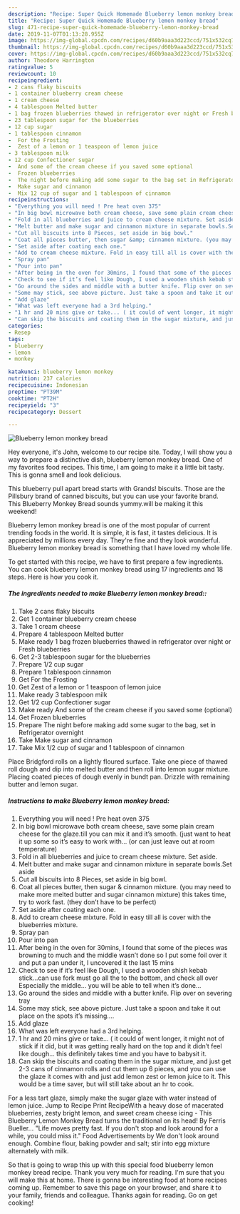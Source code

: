 ```yaml
---
description: "Recipe: Super Quick Homemade Blueberry lemon monkey bread"
title: "Recipe: Super Quick Homemade Blueberry lemon monkey bread"
slug: 471-recipe-super-quick-homemade-blueberry-lemon-monkey-bread
date: 2019-11-07T01:13:28.955Z
image: https://img-global.cpcdn.com/recipes/d60b9aaa3d223ccd/751x532cq70/blueberry-lemon-monkey-bread-recipe-main-photo.jpg
thumbnail: https://img-global.cpcdn.com/recipes/d60b9aaa3d223ccd/751x532cq70/blueberry-lemon-monkey-bread-recipe-main-photo.jpg
cover: https://img-global.cpcdn.com/recipes/d60b9aaa3d223ccd/751x532cq70/blueberry-lemon-monkey-bread-recipe-main-photo.jpg
author: Theodore Harrington
ratingvalue: 5
reviewcount: 10
recipeingredient:
- 2 cans flaky biscuits
- 1 container blueberry cream cheese
- 1 cream cheese
- 4 tablespoon Melted butter
- 1 bag frozen blueberries thawed in refrigerator over night or Fresh blueberries
- 23 tablespoon sugar for the blueberries
- 12 cup sugar
- 1 tablespoon cinnamon
-  For the Frosting
-  Zest of a lemon or 1 teaspoon of lemon juice
- 3 tablespoon milk
- 12 cup Confectioner sugar
-  And some of the cream cheese if you saved some optional
-  Frozen blueberries
-  The night before making add some sugar to the bag set in Refrigerator overnight
-  Make sugar and cinnamon
-  Mix 12 cup of sugar and 1 tablespoon of cinnamon
recipeinstructions:
- "Everything you will need ! Pre heat oven 375"
- "In big bowl microwave both cream cheese, save some plain cream cheese for the glaze.till you can mix it and it’s smooth. (just want to heat it up some so it’s easy to work with... (or can just leave out at room temperature)"
- "Fold in all blueberries and juice to cream cheese mixture. Set aside."
- "Melt butter and make sugar and cinnamon mixture in separate bowls.Set aside"
- "Cut all biscuits into 8 Pieces, set aside in big bowl."
- "Coat all pieces butter, then sugar &amp; cinnamon mixture. (you may need to make more melted butter and sugar cinnamon mixture) this takes time, try to work fast. (they don’t have to be perfect)"
- "Set aside after coating each one."
- "Add to cream cheese mixture. Fold in easy till all is cover with the blueberries mixture."
- "Spray pan"
- "Pour into pan"
- "After being in the oven for 30mins, I found that some of the pieces was browning to much and the middle wasn’t done so I put some foil over it and put a pan under it, I uncovered it the last 15 mins"
- "Check to see if it’s feel like Dough, I used a wooden shish kebab stick...can use fork must go all the to the bottom, and check all over Especially the middle... you will be able to tell when it’s done..."
- "Go around the sides and middle with a butter knife. Flip over on severing tray"
- "Some may stick, see above picture. Just take a spoon and take it out place on the spots it’s missing...."
- "Add glaze"
- "What was left everyone had a 3rd helping."
- "1 hr and 20 mins give or take... ( it could of went longer, it might not of stick if it did, but it was getting really hard on the top and it didn’t feel like dough... this definitely takes time and you have to babysit it."
- "Can skip the biscuits and coating them in the sugar mixture, and just get 2-3 cans of cinnamon rolls and cut them up 6 pieces, and you can use the glaze it comes with and just add lemon zest or lemon juice to it. This would be a time saver, but will still take about an hr to cook."
categories:
- Resep
tags:
- blueberry
- lemon
- monkey

katakunci: blueberry lemon monkey
nutrition: 237 calories
recipecuisine: Indonesian
preptime: "PT39M"
cooktime: "PT2H"
recipeyield: "3"
recipecategory: Dessert

---
```



![Blueberry lemon monkey bread](https://img-global.cpcdn.com/recipes/d60b9aaa3d223ccd/751x532cq70/blueberry-lemon-monkey-bread-recipe-main-photo.jpg)

Hey everyone, it's John, welcome to our recipe site. Today, I will show you a way to prepare a distinctive dish, blueberry lemon monkey bread. One of my favorites food recipes. This time, I am going to make it a little bit tasty. This is gonna smell and look delicious.

This blueberry pull apart bread starts with Grands! biscuits. Those are the Pillsbury brand of canned biscuits, but you can use your favorite brand. This Blueberry Monkey Bread sounds yummy.will be making it this weekend!

Blueberry lemon monkey bread is one of the most popular of current trending foods in the world. It is simple, it is fast, it tastes delicious. It is appreciated by millions every day. They're fine and they look wonderful. Blueberry lemon monkey bread is something that I have loved my whole life.


To get started with this recipe, we have to first prepare a few ingredients. You can cook blueberry lemon monkey bread using 17 ingredients and 18 steps. Here is how you cook it.

##### The ingredients needed to make Blueberry lemon monkey bread::

1. Take 2 cans flaky biscuits
1. Get 1 container blueberry cream cheese
1. Take 1 cream cheese
1. Prepare 4 tablespoon Melted butter
1. Make ready 1 bag frozen blueberries thawed in refrigerator over night or Fresh blueberries
1. Get 2-3 tablespoon sugar for the blueberries
1. Prepare 1/2 cup sugar
1. Prepare 1 tablespoon cinnamon
1. Get  For the Frosting
1. Get  Zest of a lemon or 1 teaspoon of lemon juice
1. Make ready 3 tablespoon milk
1. Get 1/2 cup Confectioner sugar
1. Make ready  And some of the cream cheese if you saved some (optional)
1. Get  Frozen blueberries
1. Prepare  The night before making add some sugar to the bag, set in Refrigerator overnight
1. Take  Make sugar and cinnamon
1. Take  Mix 1/2 cup of sugar and 1 tablespoon of cinnamon


Place Bridgford rolls on a lightly floured surface. Take one piece of thawed roll dough and dip into melted butter and then roll into lemon sugar mixture. Placing coated pieces of dough evenly in bundt pan. Drizzle with remaining butter and lemon sugar. 

##### Instructions to make Blueberry lemon monkey bread:

1. Everything you will need ! Pre heat oven 375
1. In big bowl microwave both cream cheese, save some plain cream cheese for the glaze.till you can mix it and it’s smooth. (just want to heat it up some so it’s easy to work with... (or can just leave out at room temperature)
1. Fold in all blueberries and juice to cream cheese mixture. Set aside.
1. Melt butter and make sugar and cinnamon mixture in separate bowls.Set aside
1. Cut all biscuits into 8 Pieces, set aside in big bowl.
1. Coat all pieces butter, then sugar &amp; cinnamon mixture. (you may need to make more melted butter and sugar cinnamon mixture) this takes time, try to work fast. (they don’t have to be perfect)
1. Set aside after coating each one.
1. Add to cream cheese mixture. Fold in easy till all is cover with the blueberries mixture.
1. Spray pan
1. Pour into pan
1. After being in the oven for 30mins, I found that some of the pieces was browning to much and the middle wasn’t done so I put some foil over it and put a pan under it, I uncovered it the last 15 mins
1. Check to see if it’s feel like Dough, I used a wooden shish kebab stick...can use fork must go all the to the bottom, and check all over Especially the middle... you will be able to tell when it’s done...
1. Go around the sides and middle with a butter knife. Flip over on severing tray
1. Some may stick, see above picture. Just take a spoon and take it out place on the spots it’s missing....
1. Add glaze
1. What was left everyone had a 3rd helping.
1. 1 hr and 20 mins give or take... ( it could of went longer, it might not of stick if it did, but it was getting really hard on the top and it didn’t feel like dough... this definitely takes time and you have to babysit it.
1. Can skip the biscuits and coating them in the sugar mixture, and just get 2-3 cans of cinnamon rolls and cut them up 6 pieces, and you can use the glaze it comes with and just add lemon zest or lemon juice to it. This would be a time saver, but will still take about an hr to cook.


For a less tart glaze, simply make the sugar glaze with water instead of lemon juice. Jump to Recipe Print RecipeWith a heavy dose of macerated blueberries, zesty bright lemon, and sweet cream cheese icing - This Blueberry Lemon Monkey Bread turns the traditional on its head! By Ferris Bueller… &#34;Life moves pretty fast. If you don&#39;t stop and look around for a while, you could miss it.&#34; Food Advertisements by We don&#39;t look around enough. Combine flour, baking powder and salt; stir into egg mixture alternately with milk. 

So that is going to wrap this up with this special food blueberry lemon monkey bread recipe. Thank you very much for reading. I'm sure that you will make this at home. There is gonna be interesting food at home recipes coming up. Remember to save this page on your browser, and share it to your family, friends and colleague. Thanks again for reading. Go on get cooking!
